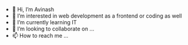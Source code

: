 - 👋 Hi, I’m Avinash
- 👀 I’m interested in web development as a frontend or coding as well
- 🌱 I’m currently learning IT 
- 💞️ I’m looking to collaborate on ...
- 📫 How to reach me ...

<!---
itzAvihub/itzAvihub is a ✨ special ✨ repository because its `README.md` (this file) appears on your GitHub profile.
You can click the Preview link to take a look at your changes.
--->
